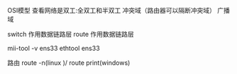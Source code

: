 OSI模型
查看网络是双工:全双工和半双工 
冲突域（路由器可以隔断冲突域）
广播域

switch 作用数据链路层
route 作用数据链路层

mii-tool -v ens33
ethtool ens33

路由
route -n(linux )/ route print(windows)

